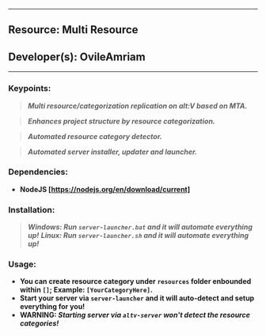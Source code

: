 ***
## Resource: Multi Resource
## Developer(s): OvileAmriam
***

### Keypoints:
> ***Multi resource/categorization replication on alt:V based on MTA.***

> ***Enhances project structure by resource categorization.***

> ***Automated resource category detector.***

> ***Automated server installer, updater and launcher.***

### Dependencies:
  - **NodeJS [https://nodejs.org/en/download/current]**

### Installation:
  > ***Windows: Run `server-launcher.bat` and it will automate everything up!***
  > ***Linux: Run `server-launcher.sh` and it will automate everything up!***

### Usage:
  - **You can create resource category under `resources` folder enbounded within `[]`; Example: `[YourCategoryHere]`.**
  - **Start your server via `server-launcher` and it will auto-detect and setup everything for you!**
  - **WARNING: _Starting server via `altv-server` won't detect the resource categories!_**

